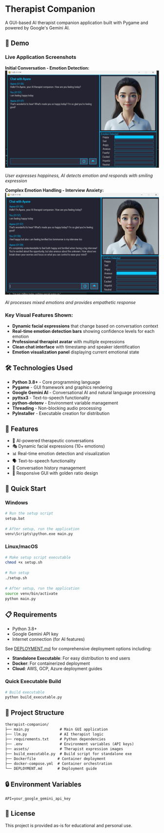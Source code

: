 # Therapist Companion

A GUI-based AI therapist companion application built with Pygame and powered by Google's Gemini AI.

## 🎯 Demo

### Live Application Screenshots

**Initial Conversation - Emotion Detection:**
![Happy Emotion Detection](screenshots/Screenshot%20(1077).png)

*User expresses happiness, AI detects emotion and responds with smiling expression*



**Complex Emotion Handling - Interview Anxiety:**
![Anxiety Detection](screenshots/Screenshot%20(1079).png)

*AI processes mixed emotions and provides empathetic response*



### Key Visual Features Shown:
- **Dynamic facial expressions** that change based on conversation context
- **Real-time emotion detection bars** showing confidence levels for each emotion
- **Professional therapist avatar** with multiple expressions
- **Clean chat interface** with timestamp and speaker identification
- **Emotion visualization panel** displaying current emotional state

## 🛠️ Technologies Used

- **Python 3.8+** - Core programming language
- **Pygame** - GUI framework and graphics rendering
- **Google Gemini AI** - Conversational AI and natural language processing
- **pyttsx3** - Text-to-speech functionality
- **python-dotenv** - Environment variable management
- **Threading** - Non-blocking audio processing
- **PyInstaller** - Executable creation for distribution

## 🎨 Features

- 🤖 AI-powered therapeutic conversations
- 🎭 Dynamic facial expressions (10+ emotions)
- 📊 Real-time emotion detection and visualization
- 🗣️ Text-to-speech functionality
- 💬 Conversation history management
- 🎨 Responsive GUI with golden ratio design

## 🚀 Quick Start

### Windows
```bash
# Run the setup script
setup.bat

# After setup, run the application
venv\Scripts\python.exe main.py
```

### Linux/macOS
```bash
# Make setup script executable
chmod +x setup.sh

# Run setup
./setup.sh

# After setup, run the application
source venv/bin/activate
python main.py
```

## 📋 Requirements

- Python 3.8+
- Google Gemini API key
- Internet connection (for AI features)

See [DEPLOYMENT.md](DEPLOYMENT.md) for comprehensive deployment options including:

- **Standalone Executable**: For easy distribution to end users
- **Docker**: For containerized deployment
- **Cloud**: AWS, GCP, Azure deployment guides

### Quick Executable Build
```bash
# Build executable
python build_executable.py
```

## 📁 Project Structure
```
therapist-companion/
├── main.py              # Main GUI application
├── llm.py               # AI therapist logic
├── requirements.txt     # Python dependencies
├── .env                 # Environment variables (API keys)
├── assets/              # Therapist expression images
├── build_executable.py  # Build script for standalone exe
├── Dockerfile          # Container deployment
├── docker-compose.yml  # Container orchestration
└── DEPLOYMENT.md       # Deployment guide
```

## 🔒 Environment Variables
```env
API=your_google_gemini_api_key
```

## 📄 License

This project is provided as-is for educational and personal use.